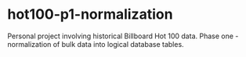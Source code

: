 # hot100-p1-normalization
Personal project involving historical Billboard Hot 100 data.  Phase one - normalization of bulk data into logical database tables.
